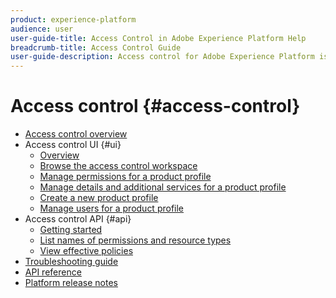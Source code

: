 ```yaml
---
product: experience-platform
audience: user
user-guide-title: Access Control in Adobe Experience Platform Help
breadcrumb-title: Access Control Guide
user-guide-description: Access control for Adobe Experience Platform is provided through the Adobe Admin Console. This functionality leverages product profiles in Admin Console, which link users with permissions and sandboxes.
---
```


# Access control {#access-control}

* [Access control overview](home.md)
* Access control UI {#ui}
  * [Overview](ui/overview.md)
  * [Browse the access control workspace](ui/browse.md)
  * [Manage permissions for a product profile](ui/permissions.md)
  * [Manage details and additional services for a product profile](ui/details-and-services.md)
  * [Create a new product profile](ui/create-profile.md)
  * [Manage users for a product profile](ui/users.md)
* Access control API {#api}
  * [Getting started](api/getting-started.md)
  * [List names of permissions and resource types](api/permissions-and-resource-types.md)
  * [View effective policies](api/effective-policies.md)
* [Troubleshooting guide](troubleshooting-guide.md)
* [API reference](https://www.adobe.io/apis/experienceplatform/home/api-reference.html#!acpdr/swagger-specs/access-control.yaml)
* [Platform release notes](https://www.adobe.com/go/platform-release-notes-en)